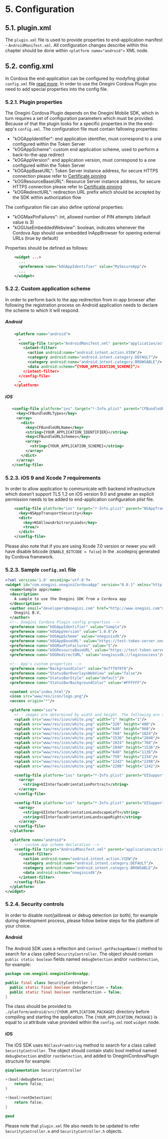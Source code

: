 # 5. Configuration

## 5.1. plugin.xml

The `plugin.xml` file is used to provide properties to end-application manifest - `AndroidManifest.xml`. All configuration changes describe within this chapter should be done within `<platform name="android">` XML node.

## 5.2. config.xml

In Cordova the end-application can be configured by modyfing global `config.xml` file [read more](https://cordova.apache.org/docs/en/4.0.0/config_ref_index.md.html). In order to use the Onegini Cordova Plugin you need to add special properties into the config file.

### 5.2.1. Plugin properties
The Onegini Cordova Plugin depends on the Onegini Mobile SDK, which in turn requires a set of configuration parameters which must be provided. Because of that the plugin looks for a specific properties in the the end-app's `config.xml`.
The configuration file must contain fallowing properties:

- "kOGAppIdentifier": end application identifier, must correspond to a one configured within the Token Server
- "kOGAppScheme": custom end application scheme, used to perform a back-to-the-app redirect
- "kOGAppVersion": end application version, must correspond to a one configured within the Token Server
- "kOGAppBaseURL": Token Server instance address, for secure HTTPS connection please refer to [Certificate pinning](4Certificatepinning.md)
- "kOGResourceBaseURL": Resource Server instance address, for secure HTTPS connection please refer to [Certificate pinning](4Certificatepinning.md)
- "kOGRedirectURL": redirection URL prefix which should be accepted by the SDK within authorization flow

The configuration file can also define optional properties:
- "kOGMaxPinFailures": int, allowed number of PIN attempts (default value is 3)
- "kOGUseEmbeddedWebview": boolean, indicates whenever the Cordova App should use embedded InAppBrowser for opening external URLs (true by default)


Properties should be defined as follows:

```xml
    <widget ...>
      ...
      <preference name="kOGAppIdentifier" value="MySecureApp"/>
      ...
    </widget>
```


### 5.2.2. Custom application scheme

In order to perform back to the app redirection from in-app browser after following the registration process on Android application needs to declare the scheme to which it will respond. 

##### Android


```xml
    <platform name="android">
      …
      <config-file target="AndroidManifest.xml" parent="application/activity">
        <intent-filter>
          <action android:name="android.intent.action.VIEW"/>
          <category android:name="android.intent.category.DEFAULT"/>
          <category android:name="android.intent.category.BROWSABLE"/>
          <data android:scheme=“{YOUR_APPLICATION_SCHEME}“/>
        </intent-filter>
      </config-file>
      …
    </platform>
```

##### iOS


```xml
   <config-file platform="ios" target="*-Info.plist" parent="CFBundleURLTypes">
     <key>CFBundleURLTypes</key>
     <array>
       <dict>
         <key>CFBundleURLName</key>
         <string>{YOUR_APPLICATION_IDENTIFIER}</string>
         <key>CFBundleURLSchemes</key>
         <array>
           <string>{YOUR_APPLICATION_SCHEME}</string>
         </array>
       </dict>
     </array>
   </config-file>
```


### 5.2.3. iOS 9 and Xcode 7 requirements

In order to allow application to communicate with backend infrastructure which doesn’t support TLS 1.2 on iOS version 9.0 and greater an explicit permission needs to be added to end-application configuration plist file.

```xml
    <config-file platform="ios" target="*-Info.plist" parent="NSAppTransportSecurity">
      <key>NSAppTransportSecurity</key>
      <dict>
        <key>NSAllowsArbitraryLoads</key>
        <true/>
      </dict>
    </config-file>
```

Please also note that if you are using Xcode 7.0 version or newer you will have disable bitcode (`ENABLE_BITCODE = false`) in the .xcodeproj generated by Cordova framework.  


### 5.2.3. Sample `config.xml` file
```xml
<?xml version='1.0' encoding='utf-8'?>
<widget id="com.onegini.oneginiCordovaApp" version="0.0.1" xmlns="http://www.w3.org/ns/widgets" xmlns:android="http://schemas.android.com/apk/res/android">
  <name>Sample app</name>
  <description>
    A sample to use the Onegini SDK from a Cordova app
  </description>
  <author email="developers@onegini.com" href="http://www.onegini.com">
    Onegini B.V.
  </author>
  <!-- Onegini Cordova Plugin config properties -->
  <preference name="kOGAppIdentifier" value="Sample"/>
  <preference name="kOGAppVersion" value="1.0.0"/>
  <preference name="kOGAppScheme" value="oneginisdk"/>
  <preference name="kOGAppBaseURL" value="https://test-token-server.onegini.com"/>
  <preference name="kOGMaxPinFailures" value="5"/>
  <preference name="kOGResourceBaseURL" value="https://test-token-server.onegini.com"/>
  <preference name="kOGRedirectURL" value="oneginisdk://loginsuccess"/>

  <!-- App's custom properties -->
  <preference name="BackgroundColor" value="0xfff0f0f0"/>
  <preference name="StatusBarOverlaysWebView" value="false"/>
  <preference name="StatusBarStyle" value="default"/>
  <preference name="StatusBarBackgroundColor" value="#FFFFFF"/>

  <content src="index.html"/>
  <icon src="www/res/icon/logo.png"/>
  <access origin="*"/>

  <platform name="ios">
    <!-- images are determined by width and height. The following are supported -->
    <splash src="www/res/icon/white.png" width="1" height="1"/>
    <splash src="www/res/icon/white.png" width="320" height="480"/>
    <splash src="www/res/icon/white.png" width="640" height="960"/>
    <splash src="www/res/icon/white.png" width="768" height="1024"/>
    <splash src="www/res/icon/white.png" width="1536" height="2048"/>
    <splash src="www/res/icon/white.png" width="1024" height="768"/>
    <splash src="www/res/icon/white.png" width="2048" height="1536"/>
    <splash src="www/res/icon/white.png" width="640" height="1136"/>
    <splash src="www/res/icon/white.png" width="750" height="1334"/>
    <splash src="www/res/icon/white.png" width="1242" height="2208"/>
    <splash src="www/res/icon/white.png" width="2208" height="1242"/>

    <config-file platform="ios" target="*-Info.plist" parent="UISupportedInterfaceOrientations">
      <array>
        <string>UIInterfaceOrientationPortrait</string>
      </array>
    </config-file>

    <config-file platform="ios" target="*-Info.plist" parent="UISupportedInterfaceOrientations~ipad">
      <array>
        <string>UIInterfaceOrientationLandscapeLeft</string>
        <string>UIInterfaceOrientationLandscapeRight</string>
      </array>
    </config-file>
  </platform>

  <platform name="android">
    <!-- custom app scheme declaration -->
    <config-file target="AndroidManifest.xml" parent="application/activity">
      <intent-filter>
        <action android:name="android.intent.action.VIEW"/>
        <category android:name="android.intent.category.DEFAULT"/>
        <category android:name="android.intent.category.BROWSABLE"/>
        <data android:scheme="oneginisdk"/>
      </intent-filter>
    </config-file>
  </platform>
</widget>

```

### 5.2.4. Security controls
In order to disable root/jailbreak or debug detection (or both), for example during development process, please follow below steps for the platform of your choice. 

#### Android 
The Android SDK uses a reflection and `Context.getPackageName()` method to search for a class called `SecurityController`. The object should contain `public static boolean` fields named `debugDetection` and/or `rootDetection`, for example:

```java
package com.onegini.oneginiCordovaApp;

public final class SecurityController {
  public static final boolean debugDetection = false;
  public static final boolean rootDetection = false;
}
```

The class should be provided to `./platform/android/src/{YOUR_APPLICATION_PACKAGE}` directory before compiling and starting the application. The `{YOUR_APPLICATION_PACKAGE}` is equal to `id` attribute value provided within the `config.xml` root `widget` node.

#### iOS
The iOS SDK uses `NSClassFromString` method to search for a class called `SecurityController`. The object should contain static bool method named `debugDetection` and/or `rootDetection`, and added to OneginiCordovaPlugin structure for example:

```objectivec
@implementation SecurityController

+(bool)debugDetection{
    return false;
}

+(bool)rootDetection{
    return false;
}

@end
```

Please note that `plugin.xml` file also needs to be updated to refer `SecurityController.m` and `SecurityController.h` objects.